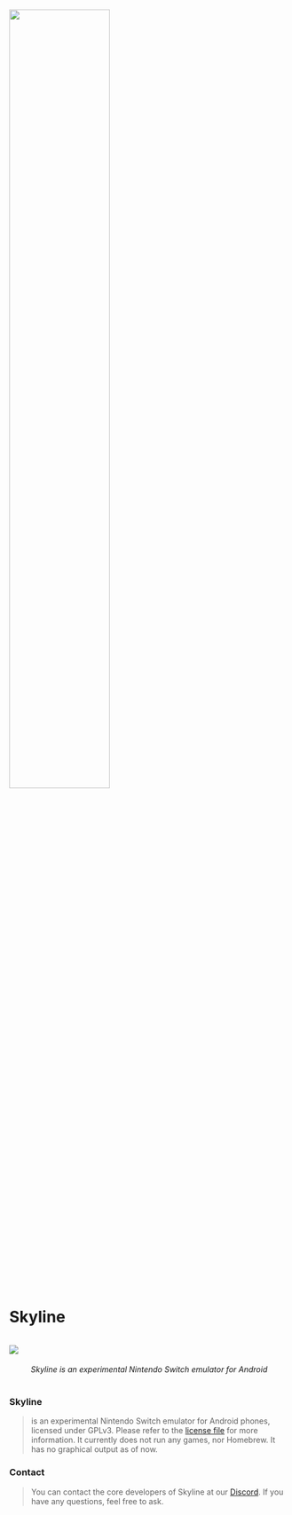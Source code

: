 <h1>
    <img height="60%" width="60%" src="https://i.imgur.com/6PJ7Ml2.png"> <br>Skyline<br><br> 
    <a href="https://discord.gg/XnbXNQM" target="_blank">
        <img src="https://img.shields.io/discord/545842171459272705?label=Discord&logo=Discord&logoColor=Violet">
    </a>
</h1>

<p align="center">
    <i>Skyline is an experimental Nintendo Switch emulator for Android </i><br/><br>
</p>

### Skyline 
> is an experimental Nintendo Switch emulator for Android phones, licensed under GPLv3. Please refer to the [license file](https://github.com/Skyline-emu/Skyline/blob/master/LICENSE) for more information. It currently does not run any games, nor Homebrew. It has no graphical output as of now.

### Contact
> You can contact the core developers of Skyline at our [Discord](https://discord.gg/XnbXNQM). If you have any questions, feel free to ask.
